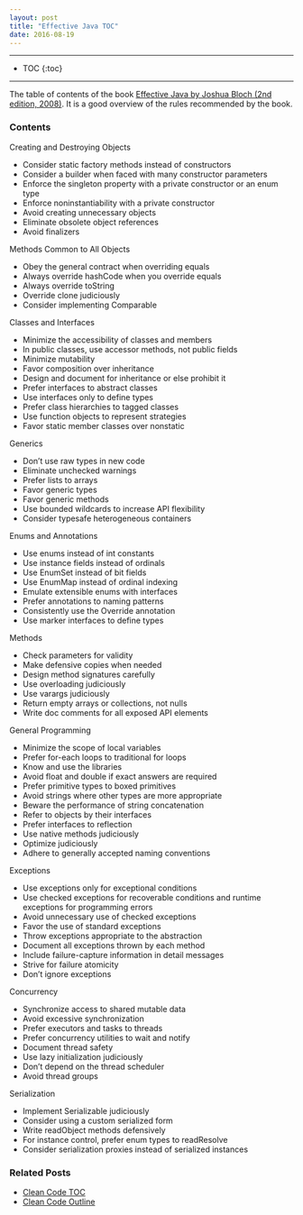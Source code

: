 ```yaml
---
layout: post
title: "Effective Java TOC"
date: 2016-08-19
---
```


***

* TOC
{:toc}

***

The table of contents of the book [Effective Java by Joshua Bloch (2nd edition, 2008)](https://www.amazon.com/Effective-Java-2nd-Joshua-Bloch/dp/3). It is a good overview of the rules recommended by the book.

### Contents

Creating and Destroying Objects

* Consider static factory methods instead of constructors 
* Consider a builder when faced with many constructor parameters 
* Enforce the singleton property with a private constructor or an enum type 
* Enforce noninstantiability with a private constructor 
* Avoid creating unnecessary objects 
* Eliminate obsolete object references 
* Avoid finalizers 

Methods Common to All Objects

* Obey the general contract when overriding equals 
* Always override hashCode when you override equals
* Always override toString 
* Override clone judiciously 
* Consider implementing Comparable 

Classes and Interfaces

* Minimize the accessibility of classes and members 
* In public classes, use accessor methods, not public fields 
* Minimize mutability 
* Favor composition over inheritance 
* Design and document for inheritance or else prohibit it 
* Prefer interfaces to abstract classes 
* Use interfaces only to define types
* Prefer class hierarchies to tagged classes 
* Use function objects to represent strategies 
* Favor static member classes over nonstatic 

Generics

* Don’t use raw types in new code 
* Eliminate unchecked warnings
* Prefer lists to arrays 
* Favor generic types
* Favor generic methods 
* Use bounded wildcards to increase API flexibility 
* Consider typesafe heterogeneous containers 

Enums and Annotations

* Use enums instead of int constants
* Use instance fields instead of ordinals 
* Use EnumSet instead of bit fields 
* Use EnumMap instead of ordinal indexing
* Emulate extensible enums with interfaces 
* Prefer annotations to naming patterns 
* Consistently use the Override annotation
* Use marker interfaces to define types 

Methods

* Check parameters for validity 
* Make defensive copies when needed 
* Design method signatures carefully 
* Use overloading judiciously 
* Use varargs judiciously 
* Return empty arrays or collections, not nulls 
* Write doc comments for all exposed API elements 

General Programming

* Minimize the scope of local variables 
* Prefer for-each loops to traditional for loops 
* Know and use the libraries 
* Avoid float and double if exact answers are required 
* Prefer primitive types to boxed primitives 
* Avoid strings where other types are more appropriate 
* Beware the performance of string concatenation 
* Refer to objects by their interfaces 
* Prefer interfaces to reflection 
* Use native methods judiciously
* Optimize judiciously 
* Adhere to generally accepted naming conventions 

Exceptions

* Use exceptions only for exceptional conditions 
* Use checked exceptions for recoverable conditions and runtime exceptions for programming errors 
* Avoid unnecessary use of checked exceptions 
* Favor the use of standard exceptions
* Throw exceptions appropriate to the abstraction
* Document all exceptions thrown by each method
* Include failure-capture information in detail messages 
* Strive for failure atomicity 
* Don’t ignore exceptions 

Concurrency

* Synchronize access to shared mutable data
* Avoid excessive synchronization 
* Prefer executors and tasks to threads
* Prefer concurrency utilities to wait and notify
* Document thread safety 
* Use lazy initialization judiciously 
* Don’t depend on the thread scheduler 
* Avoid thread groups 

Serialization

* Implement Serializable judiciously
* Consider using a custom serialized form 
* Write readObject methods defensively 
* For instance control, prefer enum types to readResolve 
* Consider serialization proxies instead of serialized instances 

### Related Posts

* [Clean Code TOC](https://petozoltan.github.io/2016/08/19/clean-code-toc.html)
* [Clean Code Outline](https://petozoltan.github.io/2016/08/19/clean-code-outline.html)

